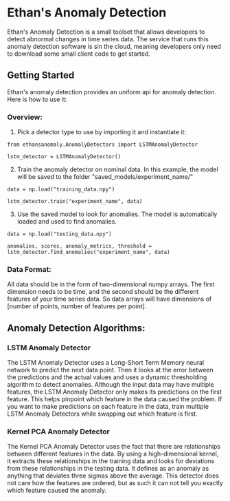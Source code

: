 # Ethan's Anomaly Detection

Ethan's Anomaly Detection is a small toolset that allows developers to detect abnormal changes in time series data. The service that runs this anomaly detection software is sin the cloud, meaning developers only need to download some small client code to get started.


## Getting Started

Ethan's anomaly detection provides an uniform api for anomaly detection. Here is how to use it:

### Overview:

1. Pick a detector type to use by importing it and instantiate it:
```
from ethansanomaly.AnomalyDetectors import LSTMAnomalyDetector

lstm_detector = LSTMAnomalyDetector()
```
2. Train the anomaly detector on nominal data. In this example, the model will be saved to the folder "saved_models/experiment_name/"  
```
data = np.load("training_data.npy")

lstm_detector.train("experiment_name", data)
```
3. Use the saved model to look for anomalies. The model is automatically loaded and used to find anomalies. 
```
data = np.load("testing_data.npy")

anomalies, scores, anomaly_metrics, threshold = lstm_detector.find_anomalies("experiment_name", data)
```
### Data Format:

All data should be in the form of two-dimensional numpy arrays. The first dimension needs to be time, and the second should be the different features of your time series data. So data arrays will have dimensions of [number of points, number of features per point].


## Anomaly Detection Algorithms:

### LSTM Anomaly Detector

The LSTM Anomaly Detector uses a Long-Short Term Memory neural network to predict the next data point. Then it looks at the error between the predictions and the actual values and uses a dynamic thresholding algorithm to detect anomalies. Although the input data may have multiple features, the LSTM Anomaly Detector only makes its predictions on the first feature. This helps pinpoint which feature in the data caused the problem. If you want to make predictions on each feature in the data, train multiple LSTM Anomaly Detectors while swapping out which feature is first.    

### Kernel PCA Anomaly Detector

The Kernel PCA Anomaly Detector uses the fact that there are relationships between different features in the data. By using a high-dimensional kernel, it extracts these relationships in the training data and looks for deviations from these relationships in the testing data. It defines as an anomaly as anything that deviates three sigmas above the average. This detector does not care how the features are ordered, but as such it can not tell you exactly which feature caused the anomaly. 
